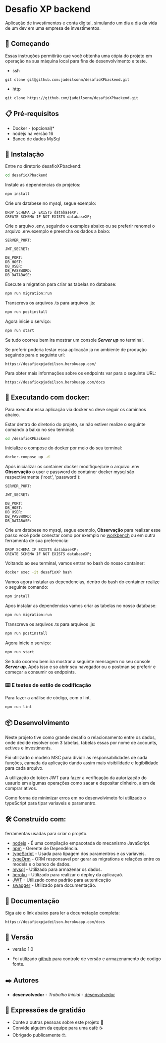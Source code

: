 # Desafio XP backend

Aplicação de investimentos e conta digital, simulando um dia a dia da vida de um dev em uma empresa de investimentos.

## 🚀 Começando


Essas instruções permitirão que você obtenha uma cópia do projeto em operação na sua máquina local para fins de desenvolvimento e teste.

* ssh
```
git clone git@github.com:jadeilsonm/desafioXPbackend.git
```

* http
```
git clone https://github.com/jadeilsonm/desafioXPbackend.git
```


## 📋 Pré-requisitos

- Docker - (opcional)*
- nodejs na versão 16
- Banco de dados MySql

## 🔧 Instalação


Entre no diretorio desafioXPbackend:
```sh
cd desafioXPbackend
```
Instale as dependencias do projetos:
```sh
npm install
```
Crie um databese no mysql, segue exemplo:

```
DROP SCHEMA IF EXISTS databaseXP;
CREATE SCHEMA IF NOT EXISTS databaseXP;
```

Crie o arquivo .env, seguindo o exemplos abaixo ou se preferir renomei o arquivo .env.exemplo e  preencha os dados a baixo:
```
SERVER_PORT: 

JWT_SECRET: 

DB_PORT: 
DB_HOST: 
DB_USER: 
DB_PASSWORD: 
DB_DATABASE: 
```
Execute a migration para criar as tabelas no database:
```sh
npm run migration:run
```
Transcreva os arquivos .ts para arquivos .js:
```sh
npm run postinstall
```
Agora inicie o serviço:
```sh
npm run start
```
Se tudo ocorreu bem ira mostrar um console ***Server up*** no terminal.

Se preferir poderia testar essa aplicação ja no ambiente de produção seguindo para o seguinte url:

```url
https://desafioxpjadeilson.herokuapp.com/
```
Para obter mais informações sobre os endpoints var para o seguinte URL:
```url
https://desafioxpjadeilson.herokuapp.com/docs
```

## 🐋 Executando com docker:

Para executar essa aplicação via docker vc deve seguir os caminhos abaixo.

Estar dentro do diretorio do projeto, se não estiver realize o seguinte comando a baixo no seu terminal:
```sh
cd /desafioXPbackend
```
Inicialize o compose do docker por meio do seu terminal:
```sh
docker-compose up -d
```
Após inicializar os container docker modifique/crie o arquivo .env **Observação** o user e password do container docker mysql são respectivamente ('root', 'password'):
```
SERVER_PORT: 

JWT_SECRET: 

DB_PORT: 
DB_HOST: 
DB_USER: 
DB_PASSWORD: 
DB_DATABASE: 
```
Crie um databese no mysql, segue exemplo, **Observação** para realizar esse passo você pode conectar como por exemplo no [workbench](https://www.mysql.com/products/workbench/) ou em outra ferramenta de sua preferencia:

```
DROP SCHEMA IF EXISTS databaseXP;
CREATE SCHEMA IF NOT EXISTS databaseXP;
```
Voltando ao seu terminal, vamos entrar no bash do nosso container:

```sh
docker exec -it desafioXP bash
```
Vamos agora instalar as dependencias, dentro do bash do container realize o seguinte comando:

```sh
npm install
```
Apos instalar as dependencias vamos criar as tabelas no nosso database:

```sh
npm run migration:run
```
Transcreva os arquivos .ts para arquivos .js:
```sh
npm run postinstall
```
Agora inicie o serviço:
```sh
npm run start
```
Se tudo ocorreu bem ira mostrar a seguinte mensagem no seu console ***Server up***.
Após isso e so abrir seu navegador ou o postman se preferir e começar a consumir os endpoints.

### ⌨️ E testes de estilo de codificação

Para fazer a análise de código, com o lint.

```sh
npm run lint
```

## 📦 Desenvolvimento

Neste projeto tive como grande desafio o relacionamento entre os dados, onde decide resolver com 3 tabelas, tabelas essas por nome de accounts, actives e investiments.

Foi utilizado o modelo MSC para dividir as responsabilidades de cada funções, camada da aplicação dando assim mais visibilidade e legibilidade para cada arquivo.

A utilização do token JWT para fazer a verificação da autorização do usaurio em algumas operações como sacar e depositar dinheiro, alem de comprar ativos.

Como forma de minimizar erros em no desenvolvimeto foi utilizado o typeScript para tipar variaveis e paramentro.

## 🛠️ Construído com:

ferramentas usadas para criar o projeto.

* [nodejs](https://nodejs.org/en/) - É uma compilação empacotada do mecanismo JavaScript.
* [npm](https://www.npmjs.com/) - Gerente de Dependência.
* [typeScript](https://www.typescriptlang.org/) - Usada para tipagem dos paramentros e as variaveis.
* [typeOrm](https://typeorm.io/) - ORM responsavel por gerar as migrations e relações entre os models e o banco de dados.
* [mysql](https://www.mysql.com/) - Utilizado para armazenar os dados.
* [heroku](https://www.heroku.com/) - Utilizado para realizar o deploy da aplicaçaõ.
* [JWT](https://jwt.io/) - Utilizado como padrão para autenticação
* [swagger](https://swagger.io/) - Utilizado para documentação.

## 📄 Documentação

Siga ate o link abaixo para ler a documetação completa:
```
https://desafioxpjadeilson.herokuapp.com/docs
```

## 📌 Versão

* versão 1.0

* Foi utilizado [github](https://github.com/) para controle de versão e armazenamento de codigo fonte.

## ✒️ Autores

* **desenvolvedor** - *Trabalho Inicial* - [desenvolvedor](https://github.com/jadeilsonm)


## 🎁 Expressões de gratidão

* Conte a outras pessoas sobre este projeto 📢
* Convide alguém da equipe para uma café ☕ 
* Obrigado publicamente 🤓.

